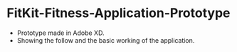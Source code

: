 # FitKit-Fitness-Application-Prototype
- Prototype made in Adobe XD.
- Showing the follow and the basic working of the application.
